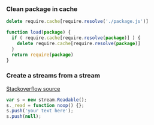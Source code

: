 ### Clean package in cache
```javascript
delete require.cache[require.resolve('./package.js')]

function load(package) {
  if ( require.cache[require.resolve(package)] ) {
    delete require.cache[require.resolve(package)]
  }
  return require(package)
}
```

### Create a streams from a stream
[Stackoverflow source](http://stackoverflow.com/questions/12755997/how-to-create-streams-from-string-in-node-js)
```javascript
var s = new stream.Readable();
s._read = function noop() {};
s.push('your text here');
s.push(null);
```
